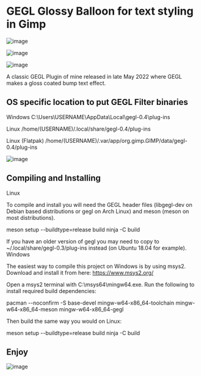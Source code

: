 # GEGL Glossy Balloon for text styling in Gimp
![image](https://github.com/LinuxBeaver/GEGL-glossy-balloon-text-styling/assets/78667207/b4ea9d43-cb5d-42fd-86ec-69a2792ac57a)

![image](https://github.com/LinuxBeaver/GEGL-glossy-balloon-text-styling/assets/78667207/e2f30429-05be-49bd-b057-a44a4834b4eb)

![image](https://github.com/LinuxBeaver/GEGL-glossy-balloon-text-styling/assets/78667207/b23303be-edeb-4b4d-9015-0209dab12689)


A classic GEGL Plugin of mine released in late May 2022 where GEGL makes a gloss coated bump text effect.


## OS specific location to put GEGL Filter binaries 

Windows
C:\Users\USERNAME\AppData\Local\gegl-0.4\plug-ins
 
 Linux 
 /home/(USERNAME)/.local/share/gegl-0.4/plug-ins
 
 Linux (Flatpak)
 /home/(USERNAME)/.var/app/org.gimp.GIMP/data/gegl-0.4/plug-ins

![image](https://github.com/LinuxBeaver/GEGL-glossy-balloon-text-styling/assets/78667207/f15fb5eb-c8d7-4c08-bbac-97048864e657)


## Compiling and Installing
Linux

To compile and install you will need the GEGL header files (libgegl-dev on Debian based distributions or gegl on Arch Linux) and meson (meson on most distributions).

meson setup --buildtype=release build
ninja -C build


If you have an older version of gegl you may need to copy to ~/.local/share/gegl-0.3/plug-ins instead (on Ubuntu 18.04 for example).
Windows

The easiest way to compile this project on Windows is by using msys2. Download and install it from here: https://www.msys2.org/

Open a msys2 terminal with C:\msys64\mingw64.exe. Run the following to install required build dependencies:

pacman --noconfirm -S base-devel mingw-w64-x86_64-toolchain mingw-w64-x86_64-meson mingw-w64-x86_64-gegl

Then build the same way you would on Linux:

meson setup --buildtype=release build
ninja -C build

## Enjoy

![image](https://github.com/LinuxBeaver/GEGL-glossy-balloon-text-styling/assets/78667207/0ab62e35-33bb-4a88-a420-37a3d721e56f)
